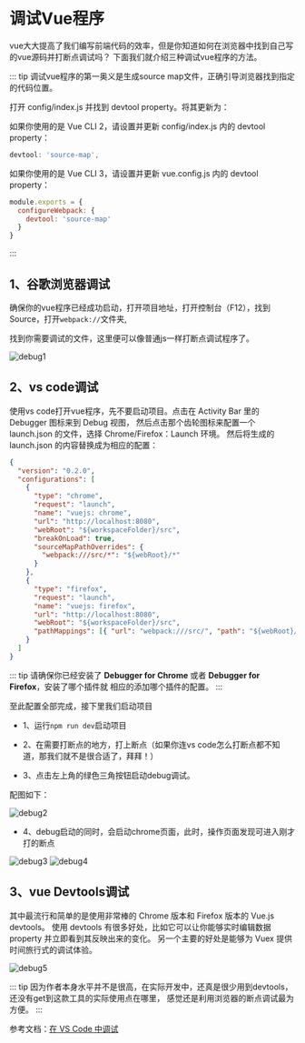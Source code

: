 # 调试Vue程序

vue大大提高了我们编写前端代码的效率，但是你知道如何在浏览器中找到自己写的vue源码并打断点调试吗？
下面我们就介绍三种调试vue程序的方法。

::: tip
调试vue程序的第一奥义是生成source map文件，正确引导浏览器找到指定的代码位置。

打开 config/index.js 并找到 devtool property。将其更新为：

如果你使用的是 Vue CLI 2，请设置并更新 config/index.js 内的 devtool property：
```js
devtool: 'source-map',
```
如果你使用的是 Vue CLI 3，请设置并更新 vue.config.js 内的 devtool property：
```js
module.exports = {
  configureWebpack: {
    devtool: 'source-map'
  }
}
```
:::

## 1、谷歌浏览器调试

确保你的vue程序已经成功启动，打开项目地址，打开控制台（F12），找到Source，打开```webpack://```文件夹,

找到你需要调试的文件，这里便可以像普通js一样打断点调试程序了。

![debug1](~@Front/Vue/images/debug1.png)

## 2、vs code调试
使用vs code打开vue程序，先不要启动项目。点击在 Activity Bar 里的 Debugger 图标来到 Debug 视图，
然后点击那个齿轮图标来配置一个 launch.json 的文件，选择 Chrome/Firefox：Launch 环境。
然后将生成的 launch.json 的内容替换成为相应的配置：

```json
{
  "version": "0.2.0",
  "configurations": [
    {
      "type": "chrome",
      "request": "launch",
      "name": "vuejs: chrome",
      "url": "http://localhost:8080",
      "webRoot": "${workspaceFolder}/src",
      "breakOnLoad": true,
      "sourceMapPathOverrides": {
        "webpack:///src/*": "${webRoot}/*"
      }
    },
    {
      "type": "firefox",
      "request": "launch",
      "name": "vuejs: firefox",
      "url": "http://localhost:8080",
      "webRoot": "${workspaceFolder}/src",
      "pathMappings": [{ "url": "webpack:///src/", "path": "${webRoot}/" }]
    }
  ]
}
```
::: tip
请确保你已经安装了 **Debugger for Chrome** 或者 **Debugger for Firefox**，安装了哪个插件就
相应的添加哪个插件的配置。
:::

至此配置全部完成，接下里我们启动项目
* 1、运行```npm run dev```启动项目

* 2、在需要打断点的地方，打上断点（如果你连vs code怎么打断点都不知道，那我们就不是很合适了，拜拜！）

* 3、点击左上角的绿色三角按钮启动debug调试。

配图如下：

![debug2](~@Front/Vue/images/debug2.png)

* 4、debug启动的同时，会启动chrome页面，此时，操作页面发现可进入刚才打的断点

![debug3](~@Front/Vue/images/debug3.png)
![debug4](~@Front/Vue/images/debug4.png)


## 3、vue Devtools调试

其中最流行和简单的是使用非常棒的 Chrome 版本和 Firefox 版本的 Vue.js devtools。
使用 devtools 有很多好处，比如它可以让你能够实时编辑数据 property 并立即看到其反映出来的变化。
另一个主要的好处是能够为 Vuex 提供时间旅行式的调试体验。

![debug5](~@Front/Vue/images/debug5.gif)

::: tip
因为作者本身水平并不是很高，在实际开发中，还真是很少用到devtools，还没有get到这款工具的实际使用点在哪里，
感觉还是利用浏览器的断点调试最为方便。
:::

参考文档：[在 VS Code 中调试](https://cn.vuejs.org/v2/cookbook/debugging-in-vscode.html)